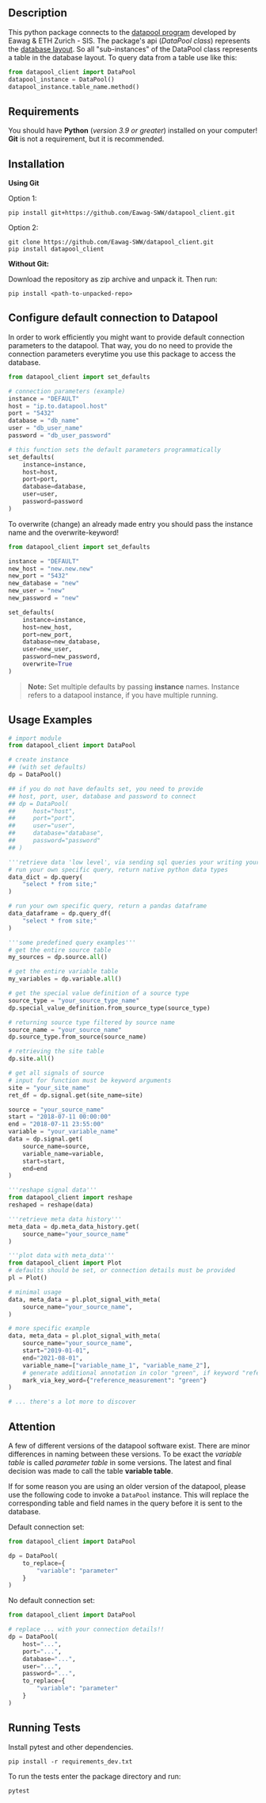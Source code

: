 ## Description
This python package connects to the [datapool program](https://datapool.readthedocs.io/en/latest/#) developed by Eawag & ETH Zurich - SIS.
The package's api (*DataPool class*) represents the [database layout](https://datapool.readthedocs.io/en/latest/_images/DataModel.svg). 
So all "sub-instances" of the DataPool class represents a table in the database layout. To query data from a table use like this:

```python
from datapool_client import DataPool
datapool_instance = DataPool()
datapool_instance.table_name.method()
```

## Requirements
You should have  **Python** (*version 3.9 or greater*) installed on your computer! **Git** is not a requirement, but it is recommended.

## Installation

**Using Git**

Option 1:
```shell 
pip install git+https://github.com/Eawag-SWW/datapool_client.git
```
Option 2:
```shell 
git clone https://github.com/Eawag-SWW/datapool_client.git
pip install datapool_client
```

**Without Git:**

Download the repository as zip archive and unpack it. Then run:
```shell 
pip install <path-to-unpacked-repo>
```


## Configure default connection to Datapool

In order to work efficiently you might want to provide default connection parameters to the datapool.
That way, you do no need to provide the connection parameters everytime you use this package to access the database.

```python
from datapool_client import set_defaults

# connection parameters (example)
instance = "DEFAULT"
host = "ip.to.datapool.host"
port = "5432"
database = "db_name"
user = "db_user_name"
password = "db_user_password"

# this function sets the default parameters programmatically
set_defaults(
    instance=instance, 
    host=host, 
    port=port, 
    database=database, 
    user=user, 
    password=password
)
```

To overwrite (change) an already made entry you should pass the instance name and the overwrite-keyword!
```python
from datapool_client import set_defaults

instance = "DEFAULT"
new_host = "new.new.new"
new_port = "5432"
new_database = "new"
new_user = "new"
new_password = "new"

set_defaults(
    instance=instance, 
    host=new_host, 
    port=new_port, 
    database=new_database, 
    user=new_user, 
    password=new_password, 
    overwrite=True
)
```

> **Note:** Set multiple defaults by passing **instance** names. Instance refers to a datapool instance, if you have multiple running.


## Usage Examples

```python
# import module
from datapool_client import DataPool

# create instance 
## (with set defaults)
dp = DataPool()

## if you do not have defaults set, you need to provide 
## host, port, user, database and password to connect
## dp = DataPool(
##     host="host",
##     port="port",
##     user="user",
##     database="database",
##     password="password"
## )

'''retrieve data 'low level', via sending sql queries your writing yourself.'''
# run your own specific query, return native python data types
data_dict = dp.query(
    "select * from site;"
)

# run your own specific query, return a pandas dataframe
data_dataframe = dp.query_df(
    "select * from site;"
)

'''some predefined query examples'''
# get the entire source table
my_sources = dp.source.all()

# get the entire variable table
my_variables = dp.variable.all()

# get the special value definition of a source type
source_type = "your_source_type_name"
dp.special_value_definition.from_source_type(source_type)

# returning source type filtered by source name
source_name = "your_source_name"
dp.source_type.from_source(source_name)

# retrieving the site table
dp.site.all()

# get all signals of source
# input for function must be keyword arguments
site = "your_site_name"
ret_df = dp.signal.get(site_name=site)

source = "your_source_name"
start = "2018-07-11 00:00:00"
end = "2018-07-11 23:55:00"
variable = "your_variable_name"
data = dp.signal.get(
    source_name=source, 
    variable_name=variable, 
    start=start, 
    end=end
)

'''reshape signal data'''
from datapool_client import reshape
reshaped = reshape(data)

'''retrieve meta data history'''
meta_data = dp.meta_data_history.get(
    source_name="your_source_name"
)

'''plot data with meta_data'''
from datapool_client import Plot
# defaults should be set, or connection details must be provided
pl = Plot()

# minimal usage
data, meta_data = pl.plot_signal_with_meta(
    source_name="your_source_name",
)

# more specific example
data, meta_data = pl.plot_signal_with_meta(
    source_name="your_source_name", 
    start="2019-01-01", 
    end="2021-08-01",
    variable_name=["variable_name_1", "variable_name_2"],
    # generate additional annotation in color "green", if keyword "reference_measurement" is found 
    mark_via_key_word={"reference_measurement": "green"}
)

# ... there's a lot more to discover
```

## Attention

A few of different versions of the datapool software exist. There are minor differences in naming between these versions.
To be exact the *variable table* is called *parameter table* in some versions. 
The latest and final decision was made to call the table **variable table**.

If for some reason you are using an older version of the datapool, please use the following code to invoke a `DataPool` instance.
This will replace the corresponding table and field names in the query before it is sent to the database.


Default connection set:
```python
from datapool_client import DataPool

dp = DataPool(
    to_replace={
        "variable": "parameter"
    }
)
```

No default connection set:
```python
from datapool_client import DataPool

# replace ... with your connection details!!
dp = DataPool(
    host="...",
    port="...",
    database="...",
    user="...",
    password="...",
    to_replace={
        "variable": "parameter"
    }
)
```

## Running Tests

Install pytest and other dependencies.
```shell
pip install -r requirements_dev.txt
```

To run the tests enter the package directory and run:
```shell
pytest
```
